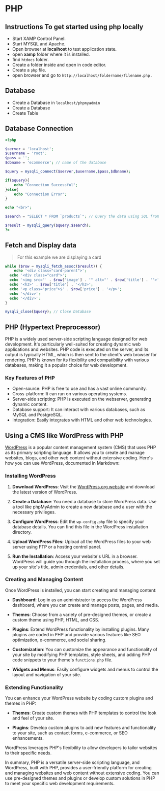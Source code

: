 # PHP

## Instructions To get started using php locally

- Start XAMP Control Panel.
- Start MYSQL and Apache.
- Open browser at **localhost** to test application state.
- open **xamp** folder where it is installed.
- find `htdocs` folder.
- Create a folder inside and open in code editor.
- Create a `php` file.
- open browser and go to `http://localhost/foldername/filename.php` .

## Database

- Create a Database in `localhost/phpmyadmin`
- Create a Database
- Create Table

## Database Connection

```php
<?php

$server = 'localhost';
$username = 'root';
$pass = '';
$dbname = 'ecommerce'; // name of the database

$query = mysqli_connect($server,$username,$pass,$dbname);

if($query){
    echo "Connection Successful";
}else{
    echo "Connection Error";
}

echo "<br>";

$search = "SELECT * FROM `products`"; // Query the data using SQL from products table

$result = mysqli_query($query,$search);
?>
```

## Fetch and Display data

> For this example we are displaying a card

```php
while ($row = mysqli_fetch_assoc($result)) {
    echo '<div class="card-parent">';
  echo '<div class="card">';
  echo '<img src="' . $row['image'] . '" alt="' . $row['title'] . '">';
  echo '<h3>' . $row['title'] . '</h3>';
  echo '<p class="price">$' . $row['price'] . '</p>';
  echo '</div>';
  echo '</div>';
}

mysqli_close($query); // Close Database
```

## PHP (Hypertext Preprocessor)

PHP is a widely used server-side scripting language designed for web development. It's particularly well-suited for creating dynamic web applications and websites. PHP code is executed on the server, and its output is typically HTML, which is then sent to the client's web browser for rendering. PHP is known for its flexibility and compatibility with various databases, making it a popular choice for web development.

### Key Features of PHP

- Open-source: PHP is free to use and has a vast online community.
- Cross-platform: It can run on various operating systems.
- Server-side scripting: PHP is executed on the webserver, generating dynamic content.
- Database support: It can interact with various databases, such as MySQL and PostgreSQL.
- Integration: Easily integrates with HTML and other web technologies.

## Using a CMS like WordPress with PHP

[WordPress](https://wordpress.org/) is a popular content management system (CMS) that uses PHP as its primary scripting language. It allows you to create and manage websites, blogs, and other web content without extensive coding. Here's how you can use WordPress, documented in Markdown:

### Installing WordPress

1. **Download WordPress**: Visit the [WordPress.org website](https://wordpress.org/download/) and download the latest version of WordPress.

2. **Create a Database**: You need a database to store WordPress data. Use a tool like phpMyAdmin to create a new database and a user with the necessary privileges.

3. **Configure WordPress**: Edit the `wp-config.php` file to specify your database details. You can find this file in the WordPress installation directory.

4. **Upload WordPress Files**: Upload all the WordPress files to your web server using FTP or a hosting control panel.

5. **Run the Installation**: Access your website's URL in a browser. WordPress will guide you through the installation process, where you set up your site's title, admin credentials, and other details.

### Creating and Managing Content

Once WordPress is installed, you can start creating and managing content:

- **Dashboard**: Log in as an administrator to access the WordPress dashboard, where you can create and manage posts, pages, and media.

- **Themes**: Choose from a variety of pre-designed themes, or create a custom theme using PHP, HTML, and CSS.

- **Plugins**: Extend WordPress functionality by installing plugins. Many plugins are coded in PHP and provide various features like SEO optimization, e-commerce, and social sharing.

- **Customization**: You can customize the appearance and functionality of your site by modifying PHP templates, style sheets, and adding PHP code snippets to your theme's `functions.php` file.

- **Widgets and Menus**: Easily configure widgets and menus to control the layout and navigation of your site.

### Extending Functionality

You can enhance your WordPress website by coding custom plugins and themes in PHP:

- **Themes**: Create custom themes with PHP templates to control the look and feel of your site.

- **Plugins**: Develop custom plugins to add new features and functionality to your site, such as contact forms, e-commerce, or SEO enhancements.

WordPress leverages PHP's flexibility to allow developers to tailor websites to their specific needs.

In summary, PHP is a versatile server-side scripting language, and WordPress, built with PHP, provides a user-friendly platform for creating and managing websites and web content without extensive coding. You can use pre-designed themes and plugins or develop custom solutions in PHP to meet your specific web development requirements.
